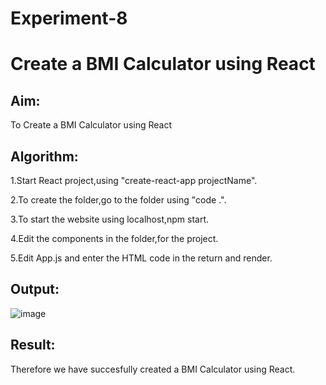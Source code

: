 # Experiment-8

# Create a BMI Calculator using React

## Aim:
To Create a BMI Calculator using React

## Algorithm:

1.Start React project,using "create-react-app projectName".

2.To create the folder,go to the folder using "code .".

3.To start the website using localhost,npm start.

4.Edit the components in the folder,for the project.

5.Edit App.js and enter the HTML code in the return and render.

## Output:

![image](https://github.com/SaiDarshan2003/Bmi/assets/94692595/075d8523-5459-43c7-a37f-159eead5346e)


## Result:
Therefore we have succesfully created a BMI Calculator using React.

